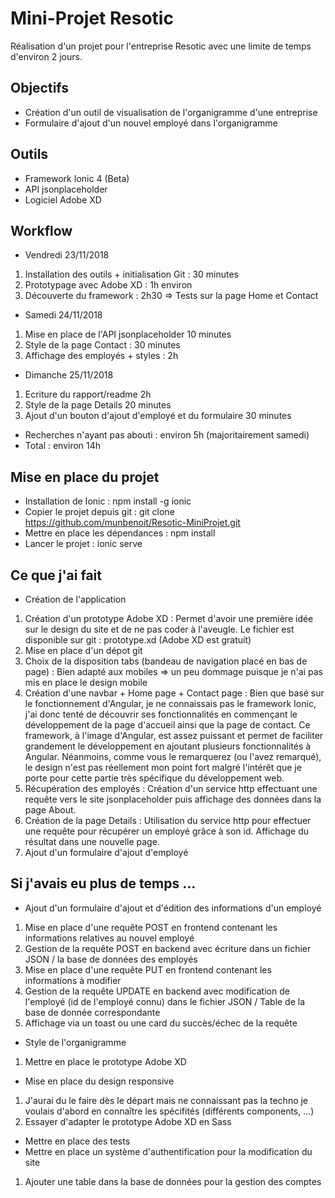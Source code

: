 # Mini-Projet Resotic
Réalisation d'un projet pour l'entreprise Resotic avec une limite de temps d'environ 2 jours.

## Objectifs
- Création d'un outil de visualisation de l'organigramme d'une entreprise
- Formulaire d'ajout d'un nouvel employé dans l'organigramme

## Outils
- Framework Ionic 4 (Beta)
- API jsonplaceholder
- Logiciel Adobe XD

## Workflow
- Vendredi 23/11/2018
1. Installation des outils + initialisation Git : 30 minutes
2. Prototypage avec Adobe XD : 1h environ
3. Découverte du framework : 2h30 => Tests sur la page Home et Contact
- Samedi 24/11/2018
1. Mise en place de l'API jsonplaceholder 10 minutes
2. Style de la page Contact : 30 minutes
3. Affichage des employés + styles : 2h
- Dimanche 25/11/2018
1. Ecriture du rapport/readme 2h
2. Style de la page Details 20 minutes
3. Ajout d'un bouton d'ajout d'employé et du formulaire 30 minutes
- Recherches n'ayant pas abouti : environ 5h (majoritairement samedi)
- Total : environ 14h

## Mise en place du projet
- Installation de Ionic : 
npm install -g ionic
- Copier le projet depuis git : 
git clone https://github.com/munbenoit/Resotic-MiniProjet.git
- Mettre en place les dépendances : 
npm install
- Lancer le projet : 
ionic serve

## Ce que j'ai fait
- Création de l'application
1. Création d'un prototype Adobe XD : 
Permet d'avoir une première idée sur le design du site et de ne pas coder à l'aveugle.
Le fichier est disponible sur git : prototype.xd (Adobe XD est gratuit)
2. Mise en place d'un dépot git
3. Choix de la disposition tabs (bandeau de navigation placé en bas de page) :
Bien adapté aux mobiles => un peu dommage puisque je n'ai pas mis en place le design mobile
4. Création d'une navbar + Home page + Contact page : 
Bien que basé sur le fonctionnement d'Angular, je ne connaissais pas le framework Ionic, j'ai donc tenté de découvrir ses fonctionnalités en commençant le développement de la page d'accueil ainsi que la page de contact. Ce framework, à l'image d'Angular, est assez puissant et permet de faciliter grandement le développement en ajoutant plusieurs fonctionnalités à Angular. Néanmoins, comme vous le remarquerez (ou l'avez remarqué), le design n'est pas réellement mon point fort malgré l'intérêt que je porte pour cette partie très spécifique du développement web.
5. Récupération des employés : 
Création d'un service http effectuant une requête vers le site jsonplaceholder puis affichage des données dans la page About.
6. Création de la page Details : 
Utilisation du service http pour effectuer une requête pour récupérer un employé grâce à son id.
Affichage du résultat dans une nouvelle page.
7. Ajout d'un formulaire d'ajout d'employé

## Si j'avais eu plus de temps ...
- Ajout d'un formulaire d'ajout et d'édition des informations d'un employé
1. Mise en place d'une requête POST en frontend contenant les informations relatives au nouvel employé
2. Gestion de la requête POST en backend avec écriture dans un fichier JSON / la base de données des employés
3. Mise en place d'une requête PUT en frontend contenant les informations à modifier
4. Gestion de la requête UPDATE en backend avec modification de l'employé (id de l'employé connu) dans le fichier JSON / Table de la base de donnée correspondante
5. Affichage via un toast ou une card du succès/échec de la requête
- Style de l'organigramme
1. Mettre en place le prototype Adobe XD
- Mise en place du design responsive
1. J'aurai du le faire dès le départ mais ne connaissant pas la techno je voulais d'abord en connaître les spécifités (différents components, ...)
2. Essayer d'adapter le prototype Adobe XD en Sass
- Mettre en place des tests
- Mettre en place un système d'authentification pour la modification du site
1. Ajouter une table dans la base de données pour la gestion des comptes
